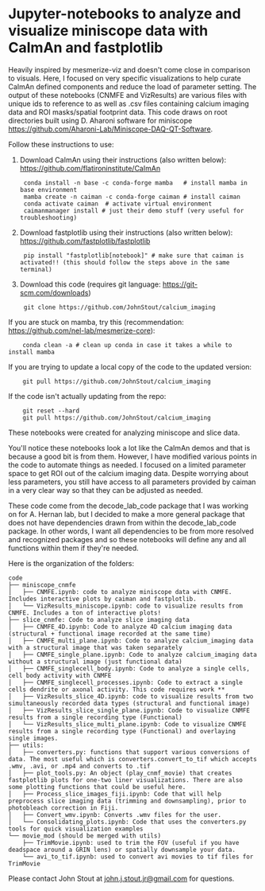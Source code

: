 # Jupyter-notebooks to analyze and visualize miniscope data with CaImAn and fastplotlib
Heavily inspired by mesmerize-viz and doesn't come close in comparison to visuals. Here, I focused on very specific visualizations to help curate CaImAn defined components and reduce the load of parameter setting. The output of these notebooks (CNMFE and VizResults) are various files with unique ids to reference to as well as .csv files containing calcium imaging data and ROI masks/spatial footprint data. This code draws on root directories built using D. Aharoni software for miniscope https://github.com/Aharoni-Lab/Miniscope-DAQ-QT-Software.

Follow these instructions to use:

1) Download CaImAn using their instructions (also written below): https://github.com/flatironinstitute/CaImAn

        conda install -n base -c conda-forge mamba   # install mamba in base environment
        mamba create -n caiman -c conda-forge caiman # install caiman
        conda activate caiman  # activate virtual environment
        caimanmanager install # just their demo stuff (very useful for troubleshooting)
        
3) Download fastplotlib using their instructions (also written below): https://github.com/fastplotlib/fastplotlib
   
        pip install "fastplotlib[notebook]" # make sure that caiman is activated!! (this should follow the steps above in the same terminal)

4) Download this code (requires git language: https://git-scm.com/downloads)

        git clone https://github.com/JohnStout/calcium_imaging

If you are stuck on mamba, try this (recommendation: https://github.com/nel-lab/mesmerize-core):

        conda clean -a # clean up conda in case it takes a while to install mamba

If you are trying to update a local copy of the code to the updated version:

        git pull https://github.com/JohnStout/calcium_imaging

If the code isn't actually updating from the repo:

        git reset --hard
        git pull https://github.com/JohnStout/calcium_imaging

These notebooks were created for analyzing miniscope and slice data.

You'll notice these notebooks look a lot like the CaImAn demos and that is because a good bit is from them. However, I have modified various points in the code to automate things as needed. I focused on a limited parameter space to get ROI out of the calcium imaging data. Despite worrying about less parameters, you still have access to all parameters provided by caiman in a very clear way so that they can be adjusted as needed.

These code come from the decode_lab_code package that I was working on for A. Hernan lab, but I decided to make a more general package that does not have dependencies drawn from within the decode_lab_code package. In other words, I want all dependencies to be from more resolved and recognized packages and so these notebooks will define any and all functions within them if they're needed.

Here is the organization of the folders:

    code
    ├── miniscope_cnmfe
    │   ├── CNMFE.ipynb: code to analyze miniscope data with CNMFE. Includes interactive plots by caiman and fastplotlib.
    │   └── VizResults_miniscope.ipynb: code to visualize results from CNMFE. Includes a ton of interactive plots!
    ├── slice_cnmfe: Code to analyze slice imaging data
    │   ├── CNMFE_4D.ipynb: Code to analyze 4D calcium imaging data (structural + functional image recorded at the same time)
    │   ├── CNMFE_multi_plane.ipynb: Code to analyze calcium_imaging data with a structural image that was taken separately
    │   ├── CNMFE_single_plane.ipynb: Code to analyze calcium_imaging data without a structural image (just functional data)
    │   ├── CNMFE_singlecell_body.ipynb: Code to analyze a single cells, cell body activity with CNMFE
    │   ├── CNMFE_singlecell_processes.ipynb: Code to extract a single cells dendrite or axonal activity. This code requires work **
    │   ├── VizResults_slice_4D.ipynb: code to visualize results from two simultaneously recorded data types (structural and functional image)
    │   ├── VizResults_slice_single_plane.ipynb: Code to visualize CNMFE results from a single recording type (Functional)
    │   └── VizResults_slice_multi_plane.ipynb: Code to visualize CNMFE results from a single recording type (Functional) and overlaying single images.
    ├── utils: 
    │   ├── converters.py: functions that support various conversions of data. The most useful which is converters.convert_to_tif which accepts .wmv, .avi, or .mp4 and converts to .tif
    │   ├── plot_tools.py: An object (play_cnmf_movie) that creates fastplotlib plots for one-two liner visualizations. There are also some plotting functions that could be useful here.
    │   ├── Process_slice_images_fiji.ipynb: Code that will help preprocess slice imaging data (trimming and downsampling), prior to photobleach correction in Fiji.
    │   ├── Convert_wmv.ipynb: Converts .wmv files for the user.
    │   └── Consolidating_plots.ipynb: Code that uses the converters.py tools for quick visualization examples
    └── movie_mod (should be merged with utils)
        ├── TrimMovie.ipynb: used to trim the FOV (useful if you have deadspace around a GRIN lens) or spatially downsample your data.
        └── avi_to_tif.ipynb: used to convert avi movies to tif files for TrimMovie

Please contact John Stout at john.j.stout.jr@gmail.com for questions.
